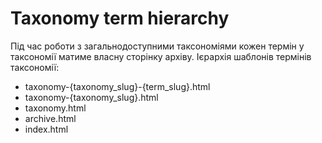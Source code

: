 # Taxonomy term hierarchy

Під час роботи з загальнодоступними таксономіями кожен термін у
таксономії матиме власну сторінку архіву. Ієрархія шаблонів
термінів таксономії:

- taxonomy-{taxonomy_slug}-{term_slug}.html
- taxonomy-{taxonomy_slug}.html
- taxonomy.html
- archive.html
- index.html
